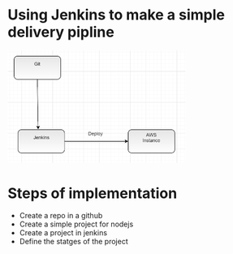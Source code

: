 # Using Jenkins to make a simple delivery pipline
<p align="left">
  <img src="https://github.com/mahmoudrasmy/Jenkins/blob/master/Lab_2/Deployment_Architecture.PNG" width="350"/>
</p>


# Steps of implementation 
- Create a repo in a github 
- Create a simple project for nodejs 
- Create a project in jenkins 
- Define the statges of the project
